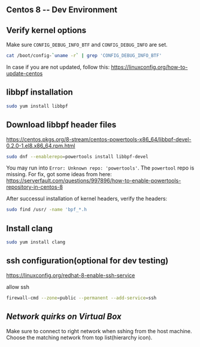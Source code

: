 Centos 8 -- Dev Environment
--------------

**Verify kernel options**
--------------------
Make sure ```CONFIG_DEBUG_INFO_BTF``` and ```CONFIG_DEBUG_INFO``` are set.

```bash
cat /boot/config-`uname -r` | grep 'CONFIG_DEBUG_INFO_BTF'
```

In case if you are not updated, follow this:
https://linuxconfig.org/how-to-update-centos

**libbpf installation**
--------------------
```sh
sudo yum install libbpf
```

**Download libbpf header files**
--------------------
https://centos.pkgs.org/8-stream/centos-powertools-x86_64/libbpf-devel-0.2.0-1.el8.x86_64.rpm.html

```bash
sudo dnf --enablerepo=powertools install libbpf-devel
```

You may run into ```Error: Unknown repo: 'powertools'```. The ```powertool``` repo is missing. For fix, got some ideas from here: https://serverfault.com/questions/997896/how-to-enable-powertools-repository-in-centos-8

After successul installation of kernel headers, verify the headers:
```sh
sudo find /usr/ -name 'bpf_*.h
```

**Install clang**
--------------------
```sh
sudo yum install clang
```

**ssh configuration**(optional for dev testing)
--------------------
https://linuxconfig.org/redhat-8-enable-ssh-service

allow ssh
```sh
firewall-cmd --zone=public --permanent --add-service=ssh
```

*Network quirks on Virtual Box*
--------------------
Make sure to connect to right network when sshing from the host machine. Choose the matching network from top list(hierarchy icon).
